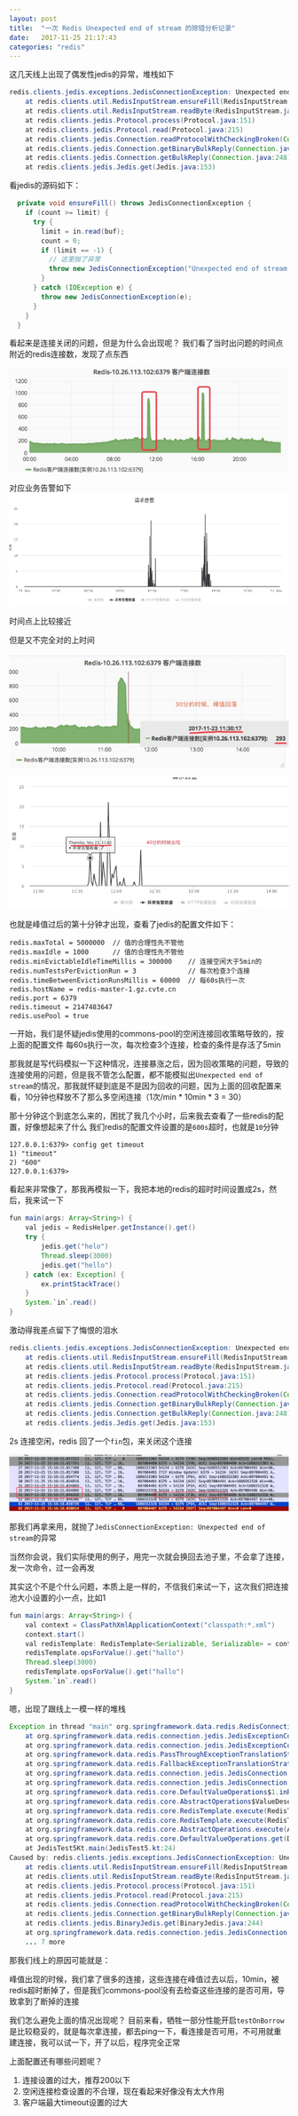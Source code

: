 ```yaml
---
layout: post
title:  "一次 Redis Unexpected end of stream 的除错分析记录"
date:   2017-11-25 21:17:43
categories: "redis"
---
```


    
这几天线上出现了偶发性jedis的异常，堆栈如下

```java
redis.clients.jedis.exceptions.JedisConnectionException: Unexpected end of stream.
    at redis.clients.util.RedisInputStream.ensureFill(RedisInputStream.java:199)
    at redis.clients.util.RedisInputStream.readByte(RedisInputStream.java:40)
    at redis.clients.jedis.Protocol.process(Protocol.java:151)
    at redis.clients.jedis.Protocol.read(Protocol.java:215)
    at redis.clients.jedis.Connection.readProtocolWithCheckingBroken(Connection.java:340)
    at redis.clients.jedis.Connection.getBinaryBulkReply(Connection.java:259)
    at redis.clients.jedis.Connection.getBulkReply(Connection.java:248)
    at redis.clients.jedis.Jedis.get(Jedis.java:153)
```

看jedis的源码如下：

```java
  private void ensureFill() throws JedisConnectionException {
    if (count >= limit) {
      try {
        limit = in.read(buf);
        count = 0;
        if (limit == -1) {
          // 这里抛了异常
          throw new JedisConnectionException("Unexpected end of stream.");
        }
      } catch (IOException e) {
        throw new JedisConnectionException(e);
      }
    }
  }
```

看起来是连接关闭的问题，但是为什么会出现呢？
我们看了当时出问题的时间点附近的redis连接数，发现了点东西

![](/images/15115949120236.jpg)


对应业务告警如下
![](/images/15115950836709.jpg)

时间点上比较接近


但是又不完全对的上时间

![](/images/15115951848199.jpg)


![](/images/15115952364777.jpg)

也就是峰值过后的第十分钟才出现，查看了jedis的配置文件如下：

```
redis.maxTotal = 5000000  // 值的合理性先不管他
redis.maxIdle = 1000      // 值的合理性先不管他
redis.minEvictableIdleTimeMillis = 300000    // 连接空闲大于5min的
redis.numTestsPerEvictionRun = 3             // 每次检查3个连接
redis.timeBetweenEvictionRunsMillis = 60000  // 每60s执行一次
redis.hostName = redis-master-1.gz.cvte.cn
redis.port = 6379
redis.timeout = 2147483647
redis.usePool = true
```

一开始，我们是怀疑jedis使用的commons-pool的空闲连接回收策略导致的，按上面的配置文件
每60s执行一次，每次检查3个连接，检查的条件是存活了5min

那我就是写代码模拟一下这种情况，连接暴涨之后，因为回收策略的问题，导致的连接使用的问题，但是我不管怎么配置，都不能模拟出`Unexpected end of stream`的情况，那我就怀疑到底是不是因为回收的问题，因为上面的回收配置来看，10分钟也释放不了那么多空闲连接（1次/min * 10min * 3 = 30）

那十分钟这个到底怎么来的，困扰了我几个小时，后来我去查看了一些redis的配置，好像想起来了什么
我们redis的配置文件设置的是`600s`超时，也就是`10`分钟

```
127.0.0.1:6379> config get timeout
1) "timeout"
2) "600"
127.0.0.1:6379>
```

看起来非常像了，那我再模拟一下，我把本地的redis的超时时间设置成2s，然后，我来试一下

```java
fun main(args: Array<String>) {
    val jedis = RedisHelper.getInstance().get()
    try {
        jedis.get("helo")
        Thread.sleep(3000)
        jedis.get("hello")
    } catch (ex: Exception) {
        ex.printStackTrace()
    }
    System.`in`.read()
}
```

激动得我差点留下了悔恨的泪水

```java
redis.clients.jedis.exceptions.JedisConnectionException: Unexpected end of stream.
    at redis.clients.util.RedisInputStream.ensureFill(RedisInputStream.java:199)
    at redis.clients.util.RedisInputStream.readByte(RedisInputStream.java:40)
    at redis.clients.jedis.Protocol.process(Protocol.java:151)
    at redis.clients.jedis.Protocol.read(Protocol.java:215)
    at redis.clients.jedis.Connection.readProtocolWithCheckingBroken(Connection.java:340)
    at redis.clients.jedis.Connection.getBinaryBulkReply(Connection.java:259)
    at redis.clients.jedis.Connection.getBulkReply(Connection.java:248)
    at redis.clients.jedis.Jedis.get(Jedis.java:153)
```


2s 连接空闲，redis 回了一个`fin`包，来关闭这个连接

![](/images/15115965826180.jpg)

那我们再拿来用，就抛了`JedisConnectionException: Unexpected end of stream`的异常


当然你会说，我们实际使用的例子，用完一次就会换回去池子里，不会拿了连接，发一次命令，过一会再发

其实这个不是个什么问题，本质上是一样的，不信我们来试一下，这次我们把连接池大小设置的小一点，比如1

```java
fun main(args: Array<String>) {
    val context = ClassPathXmlApplicationContext("classpath:*.xml")
    context.start()
    val redisTemplate: RedisTemplate<Serializable, Serializable> = context.getBean(RedisTemplate::class.java) as RedisTemplate<Serializable, Serializable>
    redisTemplate.opsForValue().get("hallo")
    Thread.sleep(3000)
    redisTemplate.opsForValue().get("hallo")
    System.`in`.read()
}
```
嗯，出现了跟线上一模一样的堆栈

```java
Exception in thread "main" org.springframework.data.redis.RedisConnectionFailureException: Unexpected end of stream.; nested exception is redis.clients.jedis.exceptions.JedisConnectionException: Unexpected end of stream.
    at org.springframework.data.redis.connection.jedis.JedisExceptionConverter.convert(JedisExceptionConverter.java:67)
    at org.springframework.data.redis.connection.jedis.JedisExceptionConverter.convert(JedisExceptionConverter.java:41)
    at org.springframework.data.redis.PassThroughExceptionTranslationStrategy.translate(PassThroughExceptionTranslationStrategy.java:37)
    at org.springframework.data.redis.FallbackExceptionTranslationStrategy.translate(FallbackExceptionTranslationStrategy.java:37)
    at org.springframework.data.redis.connection.jedis.JedisConnection.convertJedisAccessException(JedisConnection.java:242)
    at org.springframework.data.redis.connection.jedis.JedisConnection.get(JedisConnection.java:1220)
    at org.springframework.data.redis.core.DefaultValueOperations$1.inRedis(DefaultValueOperations.java:46)
    at org.springframework.data.redis.core.AbstractOperations$ValueDeserializingRedisCallback.doInRedis(AbstractOperations.java:57)
    at org.springframework.data.redis.core.RedisTemplate.execute(RedisTemplate.java:207)
    at org.springframework.data.redis.core.RedisTemplate.execute(RedisTemplate.java:169)
    at org.springframework.data.redis.core.AbstractOperations.execute(AbstractOperations.java:91)
    at org.springframework.data.redis.core.DefaultValueOperations.get(DefaultValueOperations.java:43)
    at JedisTest5Kt.main(JedisTest5.kt:24)
Caused by: redis.clients.jedis.exceptions.JedisConnectionException: Unexpected end of stream.
    at redis.clients.util.RedisInputStream.ensureFill(RedisInputStream.java:199)
    at redis.clients.util.RedisInputStream.readByte(RedisInputStream.java:40)
    at redis.clients.jedis.Protocol.process(Protocol.java:151)
    at redis.clients.jedis.Protocol.read(Protocol.java:215)
    at redis.clients.jedis.Connection.readProtocolWithCheckingBroken(Connection.java:340)
    at redis.clients.jedis.Connection.getBinaryBulkReply(Connection.java:259)
    at redis.clients.jedis.BinaryJedis.get(BinaryJedis.java:244)
    at org.springframework.data.redis.connection.jedis.JedisConnection.get(JedisConnection.java:1218)
    ... 7 more
```

那我们线上的原因可能就是：

峰值出现的时候，我们拿了很多的连接，这些连接在峰值过去以后，10min，被redis超时断掉了，但是我们commons-pool没有去检查这些连接的是否可用，导致拿到了断掉的连接

我们怎么避免上面的情况出现呢？
目前来看，牺牲一部分性能开启`testOnBorrow`是比较稳妥的，就是每次拿连接，都去ping一下，看连接是否可用，不可用就重建连接，我可以试一下，开了以后，程序完全正常

上面配置还有哪些问题呢？

1. 连接设置的过大，推荐200以下
2. 空闲连接检查设置的不合理，现在看起来好像没有太大作用
3. 客户端最大timeout设置的过大

